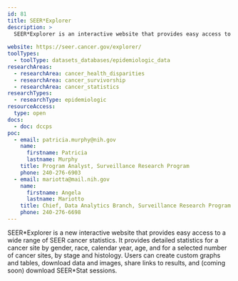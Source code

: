 ```yaml
---
id: 81
title: SEER*Explorer
description: >
  SEER*Explorer is an interactive website that provides easy access to detailed statistics for a cancer site by gender, race, calendar year, age, and for a selected number of cancer sites, by stage and histology. 
  
website: https://seer.cancer.gov/explorer/
toolTypes:
  - toolType: datasets_databases/epidemiologic_data
researchAreas:
  - researchArea: cancer_health_disparities
  - researchArea: cancer_survivorship
  - researchArea: cancer_statistics
researchTypes:
  - researchType: epidemiologic
resourceAccess:
  type: open
docs:
  - doc: dccps
poc:
  - email: patricia.murphy@nih.gov
    name:
      firstname: Patricia
      lastname: Murphy
    title: Program Analyst, Surveillance Research Program
    phone: 240-276-6903
  - email: mariotta@mail.nih.gov
    name:
      firstname: Angela
      lastname: Mariotto
    title: Chief, Data Analytics Branch, Surveillance Research Program
    phone: 240-276-6698
---
```

SEER\*Explorer is a new interactive website that provides easy access to a wide range of SEER cancer statistics. It provides detailed statistics for a cancer site by gender, race, calendar year, age, and for a selected number of cancer sites, by stage and histology. Users can create custom graphs and tables, download data and images, share links to results, and (coming soon) download SEER\*Stat sessions. 

